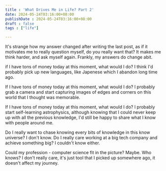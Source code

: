 ```yaml
---
title : 'What Drives Me in Life? Part 2'
date: 2024-05-24T03:16:00+08:00
publishDate : 2024-05-24T03:16:00+08:00
draft : false
tags : ["life"]

---
```


It's strange how my answer changed after writing the last post, as if it motivates me to really question myself, do you really want that? It makes me think harder, and ask myself again. Frankly, my answers do change abit.

if I have tons of money today at this moment, what would I do? I think I'd probably pick up new languages, like Japenese which I abandon long time ago.

If I have tons of money today at this moment, what would I do? I probably grab a camera and start capturing images of edges and corners on this world that I thought was memorable.

If I have tons of money today at this moment, what would I do? I probably start self-learning astrophysics, although knowing that I could never keep up with all the previous knowledge, I'd still be happy to share what I know with people around me.

Do I really want to chase knowing every bits of knowledge in this know universe? I don't know. Do I really care working at a big tech company and achieve something big? I couldn't know either.

Could my profession - computer science fit in the picture? Maybe. Who knows? I don't really care, it's just tool that I picked up somewhere ago, it doesn't affect my journey.

